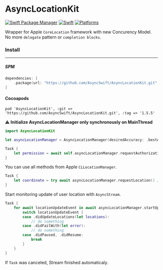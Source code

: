 # AsyncLocationKit

[![Swift Package Manager](https://img.shields.io/badge/Swift_Package_Manager-compatible-orange?style=flat)](https://img.shields.io/badge/Swift_Package_Manager-compatible-orange?style=flat)
[![Swift](https://img.shields.io/badge/Swift-5.5-orange?style=flat)](https://img.shields.io/badge/Swift-5.5-Orange?style=flat)
[![Platforms](https://img.shields.io/badge/platforms-iOS--13%20|%20macOS(beta)%20|%20watchOS--6(beta)-orange?style=flat)](https://img.shields.io/badge/platforms-iOS--13%20|%20macOS(beta)-orange?style=flat)

Wrapper for Apple `CoreLocation` framework with new Concurency Model. No more `delegate` pattern or `completion blocks`.

### Install
---
##### SPM
```swift
dependencies: [
    .package(url: "https://github.com/AsyncSwift/AsyncLocationKit.git", .upToNextMinor(from: "1.5.5"))
]
```

#### Cocoapods
```
pod 'AsyncLocationKit', :git => 'https://github.com/AsyncSwift/AsyncLocationKit.git', :tag => '1.5.5'
```


:warning: **Initialize AsyncLocationManager only synchronously on MainThread**

```swift
import AsyncLocationKit

let asyncLocationManager = AsyncLocationManager(desiredAccuracy: .bestAccuracy)

Task {
    let permission = await self.asyncLocationManager.requestAuthorizationWhenInUse() //returns CLAuthorizationStatus
}
```

You can use all methods from Apple `CLLocationManager`.

```swift
Task {
    let coordinate = try await asyncLocationManager.requestLocation() //Request user location once
}
```

Start monitoring update of user location with `AsyncStream`.

```swift
Task {
    for await locationUpdateEvent in await asyncLocationManager.startUpdatingLocation() {
        switch locationUpdateEvent {
        case .didUpdateLocations(let locations):
            // do something
        case .didFailWith(let error):
            // do something
        case .didPaused, .didResume: 
            break
        }
    }
}
```

If `Task` was canceled, Stream finished automaticaly.
